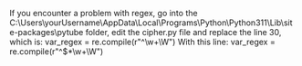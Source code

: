 If you encounter a problem with regex, go into the C:\Users\yourUsername\AppData\Local\Programs\Python\Python311\Lib\site-packages\pytube folder, edit the cipher.py file and replace the line 30, which is:
var_regex = re.compile(r"^\w+\W")
With this line:
var_regex = re.compile(r"^\$*\w+\W")
